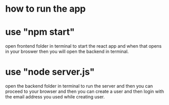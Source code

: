 
# how to run the app


# use "npm start" 
open frontend folder in terminal to start the react app and when that opens in your broswer then you will open the backend in terminal.

# use "node server.js" 
open the backend folder in terminal to run the server and then you can proceed to your browser and then you can create a user and then login with the email address you used while creating user.

